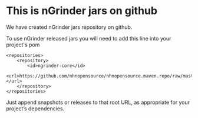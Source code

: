 This is nGrinder jars on github
==============
 We have created nGrinder jars repository on github.

 To use nGrinder released jars you will need to add this line into your project's pom

    <repositories>
        <repository>
  	        <id>ngrinder-core</id>
  	        <url>https://github.com/nhnopensource/nhnopensource.maven.repo/raw/master/{releases/snapshots}</url>
  	    </repository>
  	</repositories>

 Just append snapshots or releases to that root URL, as appropriate for your project’s dependencies.
